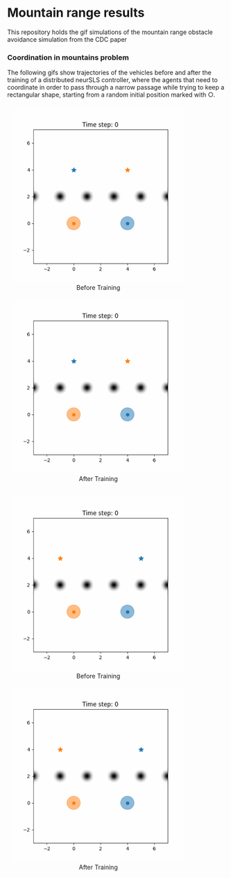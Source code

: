 # Mountain range results 
This repository holds the gif simulations of the mountain range obstacle avoidance simulation from the CDC paper



### Coordination in mountains problem 

The following gifs show trajectories of the vehicles before and after the training of a distributed neurSLS controller, where the agents that need to coordinate in order to pass through a narrow passage while trying to keep a rectangular shape, starting from a random initial position marked with &#9675;.

<p align="center">
  <figure style="display:inline-block; text-align:center; margin:10px;">
    <img src="./figures/CL_diag_ref.gif" alt="robot_trajectories_before_training" width="400"/>
    <figcaption>Before Training</figcaption>
  </figure>
  <figure style="display:inline-block; text-align:center; margin:10px;">
    <img src="./figures/CL_diag_trained.gif" alt="robot_trajectories_after_training_a" width="400"/>
    <figcaption>After Training</figcaption>
  </figure>
</p>


<p align="center">
  <figure style="display:inline-block; text-align:center; margin:10px;">
    <img src="./figures/CL_direct_ref-1.gif" alt="robot_trajectories_before_training" width="400"/>
    <figcaption>Before Training</figcaption>
  </figure>
  <figure style="display:inline-block; text-align:center; margin:10px;">
    <img src="./figures/CL_direct_trained.gif" alt="robot_trajectories_after_training_a" width="400"/>
    <figcaption>After Training</figcaption>
  </figure>
</p>

